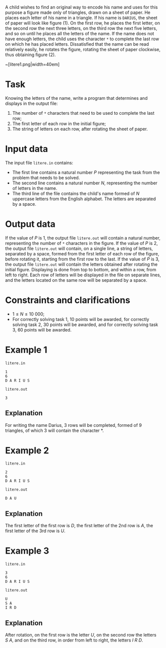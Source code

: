 A child wishes to find an original way to encode his name and uses for this purpose a figure made only of triangles, drawn on a sheet of paper. He places each letter of his name in a triangle. If his name is `DARIUS`, the sheet of paper will look like figure \(1\). On the first row, he places the first letter, on the second row the next three letters, on the third row the next five letters, and so on until he places all the letters of the name. If the name does not have enough letters, the child uses the character `*` to complete the last row on which he has placed letters. Dissatisfied that the name can be read relatively easily, he rotates the figure, rotating the sheet of paper clockwise, thus obtaining figure \(2\).

~[litere1.png|width=40em]

# Task

Knowing the letters of the name, write a program that determines and displays in the output file:

1. The number of `*` characters that need to be used to complete the last row;
2. The first letter of each row in the initial figure;
3. The string of letters on each row, after rotating the sheet of paper.

# Input data

The input file `litere.in` contains:
- The first line contains a natural number $P$ representing the task from the problem that needs to be solved.
- The second line contains a natural number $N$, representing the number of letters in the name.
- The third line of the file contains the child's name formed of $N$ uppercase letters from the English alphabet. The letters are separated by a space.

# Output data

If the value of $P$ is $1$, the output file `litere.out` will contain a natural number, representing the number of `*` characters in the figure.
If the value of $P$ is $2$, the output file `litere.out` will contain, on a single line, a string of letters, separated by a space, formed from the first letter of each row of the figure, before rotating it, starting from the first row to the last.
If the value of $P$ is $3$, the output file `litere.out` will contain the letters obtained after rotating the initial figure. Displaying is done from top to bottom, and within a row, from left to right. Each row of letters will be displayed in the file on separate lines, and the letters located on the same row will be separated by a space.

# Constraints and clarifications

* $1 \leq N \leq 10\ 000$;
* For correctly solving task $1$, $10$ points will be awarded, for correctly solving task $2$, $30$ points will be awarded, and for correctly solving task $3$, $60$ points will be awarded.

# Example 1

`litere.in`
```
1
6
D A R I U S
```

`litere.out`
```
3
```

## Explanation

For writing the name Darius, 3 rows will be completed, formed of 9 triangles, of which 3 will contain the character *.

# Example 2

`litere.in`
```
2
6
D A R I U S
```

`litere.out`
```
D A U
```

## Explanation

The first letter of the first row is $D$, the first letter of the 2nd row is $A$, the first letter of the 3rd row is $U$.

# Example 3

`litere.in`
```
3
6
D A R I U S
```

`litere.out`
```
U
S A
I R D
```

## Explanation

After rotation, on the first row is the letter $U$, on the second row the letters $S \ A$, and on the third row, in order from left to right, the letters $I \ R \ D$.